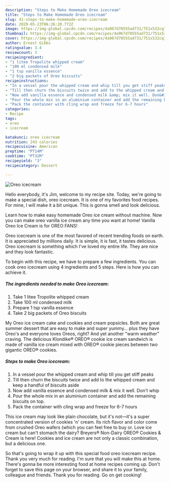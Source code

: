 ```yaml
---
description: "Steps to Make Homemade Oreo icecream"
title: "Steps to Make Homemade Oreo icecream"
slug: 41-steps-to-make-homemade-oreo-icecream
date: 2020-05-23T06:26:20.772Z
image: https://img-global.cpcdn.com/recipes/4a967d70555ad731/751x532cq70/oreo-icecream-recipe-main-photo.jpg
thumbnail: https://img-global.cpcdn.com/recipes/4a967d70555ad731/751x532cq70/oreo-icecream-recipe-main-photo.jpg
cover: https://img-global.cpcdn.com/recipes/4a967d70555ad731/751x532cq70/oreo-icecream-recipe-main-photo.jpg
author: Ernest Gibbs
ratingvalue: 3.4
reviewcount: 3
recipeingredient:
- "1 litee Tropolite whipped cream"
- "100 ml condensed milk"
- "1 tsp vanilla essence"
- "2 big packets of Oreo biscuits"
recipeinstructions:
- "In a vessel pour the whipped cream and whip till you get stiff peaks"
- "Till then churn the biscuits twice and add to the whipped cream and keep a handful of biscuits aside"
- "Now add vanilla essence and condensed milk &amp; mix it well. Don&#39;t whip"
- "Pour the whole mix in an aluminium container and add the remaining biscuits on top."
- "Pack the container with cling wrap and freeze for 6-7 hours"
categories:
- Recipe
tags:
- oreo
- icecream

katakunci: oreo icecream 
nutrition: 243 calories
recipecuisine: American
preptime: "PT14M"
cooktime: "PT32M"
recipeyield: "3"
recipecategory: Dessert

---
```



![Oreo icecream](https://img-global.cpcdn.com/recipes/4a967d70555ad731/751x532cq70/oreo-icecream-recipe-main-photo.jpg)

Hello everybody, it's Jim, welcome to my recipe site. Today, we're going to make a special dish, oreo icecream. It is one of my favorites food recipes. For mine, I will make it a bit unique. This is gonna smell and look delicious.

Learn how to make easy homemade Oreo ice cream without machine. Now you can make oreo vanilla ice cream any time you want at home! Vanilla Oreo Ice Cream is for OREO FANS!

Oreo icecream is one of the most favored of recent trending foods on earth. It is appreciated by millions daily. It is simple, it is fast, it tastes delicious. Oreo icecream is something which I've loved my entire life. They are nice and they look fantastic.


To begin with this recipe, we have to prepare a few ingredients. You can cook oreo icecream using 4 ingredients and 5 steps. Here is how you can achieve it.

<!--inarticleads1-->

##### The ingredients needed to make Oreo icecream:

1. Take 1 litee Tropolite whipped cream
1. Take 100 ml condensed milk
1. Prepare 1 tsp vanilla essence
1. Take 2 big packets of Oreo biscuits


My Oreo ice cream cake and cookies and cream popsicles. Both are great summer dessert that are easy to make and super yummy… plus they have Oreo&#39;s and everyone loves Oreos, right? And yet another &#34;warm weather&#34; craving. The delicious Klondike® OREO® cookie ice cream sandwich is made of vanilla ice cream mixed with OREO® cookie pieces between two gigantic OREO® cookies. 

<!--inarticleads2-->

##### Steps to make Oreo icecream:

1. In a vessel pour the whipped cream and whip till you get stiff peaks
1. Till then churn the biscuits twice and add to the whipped cream and keep a handful of biscuits aside
1. Now add vanilla essence and condensed milk &amp; mix it well. Don&#39;t whip
1. Pour the whole mix in an aluminium container and add the remaining biscuits on top.
1. Pack the container with cling wrap and freeze for 6-7 hours


This ice cream may look like plain chocolate, but it&#39;s not—it&#39;s a super concentrated version of cookies &#39;n&#39; cream. Its rich flavor and color come from crushed Oreo wafers (which you can feel free to buy or. Love ice cream but can&#39;t stomach the dairy? Breyers® Non-Dairy OREO® Cookies &amp; Cream is here! Cookies and ice cream are not only a classic combination, but a delicious one. 

So that's going to wrap it up with this special food oreo icecream recipe. Thank you very much for reading. I'm sure that you will make this at home. There's gonna be more interesting food at home recipes coming up. Don't forget to save this page on your browser, and share it to your family, colleague and friends. Thank you for reading. Go on get cooking!
